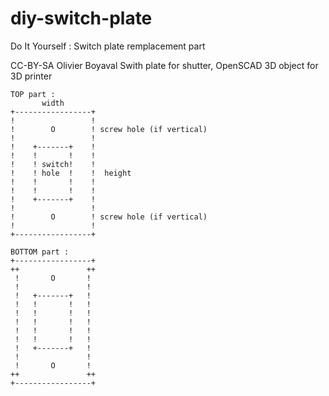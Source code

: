 # diy-switch-plate
Do It Yourself : Switch plate remplacement part

CC-BY-SA Olivier Boyaval
Swith plate for shutter, OpenSCAD 3D object for 3D printer

    TOP part :
           width
    +-----------------+
    !                 !
    !        O        ! screw hole (if vertical)
    !                 !
    !    +-------+    !
    !    !       !    !
    !    ! switch!    !
    !    ! hole  !    !  height
    !    !       !    !
    !    !       !    !
    !    +-------+    !
    !                 !
    !        O        ! screw hole (if vertical)
    !                 !
    +-----------------+

    BOTTOM part :
    +-----------------+
    ++               ++
     !       O       !
     !               !
     !   +-------+   !
     !   !       !   !
     !   !       !   !
     !   !       !   !
     !   !       !   !
     !   !       !   !
     !   +-------+   !
     !               !
     !       O       !
    ++               ++
    +-----------------+

